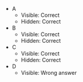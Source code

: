 * A
  * Visible: Correct
  * Hidden: Correct
* B
  * Visible: Correct
  * Hidden: Correct
* C
  * Visible: Correct
  * Hidden: Correct
* D
  * Visible: Wrong answer